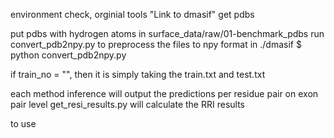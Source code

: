 environment check, orginial tools "Link to dmasif"
get pdbs 

put pdbs with hydrogen atoms in surface_data/raw/01-benchmark_pdbs
run convert_pdb2npy.py to preprocess the files to npy format
in ./dmasif $ python convert_pdb2npy.py

if train_no = "", then it is simply taking the train.txt and test.txt

each method inference will output the predictions per residue pair on exon pair
level
get_resi_results.py will calculate the RRI results

to use 